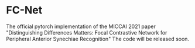 # FC-Net
The official pytorch implementation of the MICCAI 2021 paper "Distinguishing Differences Matters: Focal Contrastive Network for Peripheral Anterior Synechiae Recognition" 
The code will be released soon.
